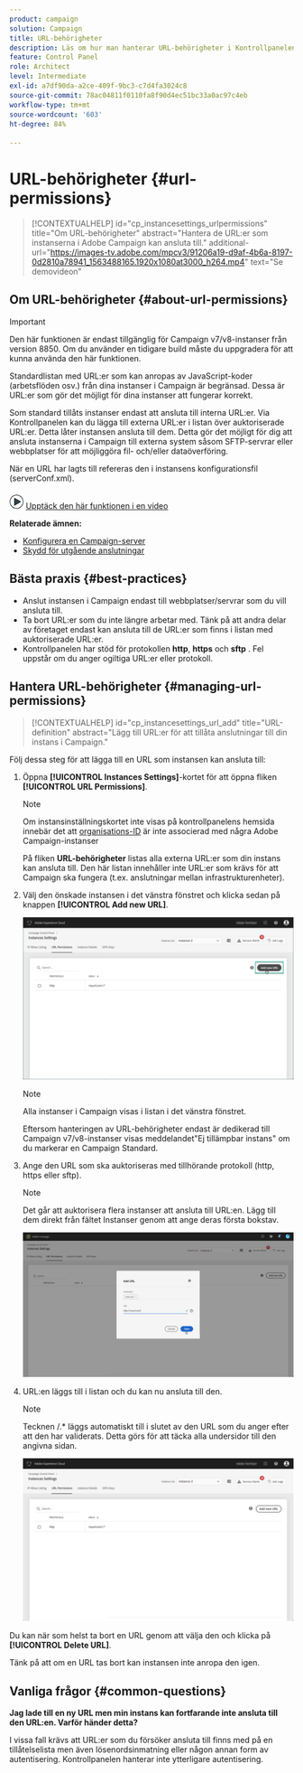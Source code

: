 ```yaml
---
product: campaign
solution: Campaign
title: URL-behörigheter
description: Läs om hur man hanterar URL-behörigheter i Kontrollpanelen
feature: Control Panel
role: Architect
level: Intermediate
exl-id: a7df90da-a2ce-409f-9bc3-c7d4fa3024c8
source-git-commit: 78ac04811f0110fa8f90d4ec51bc33a0ac97c4eb
workflow-type: tm+mt
source-wordcount: '603'
ht-degree: 84%

---
```


# URL-behörigheter {#url-permissions}

>[!CONTEXTUALHELP]
>id="cp_instancesettings_urlpermissions"
>title="Om URL-behörigheter"
>abstract="Hantera de URL:er som instanserna i Adobe Campaign kan ansluta till."
>additional-url="https://images-tv.adobe.com/mpcv3/91206a19-d9af-4b6a-8197-0d2810a78941_1563488165.1920x1080at3000_h264.mp4" text="Se demovideon"

## Om URL-behörigheter {#about-url-permissions}

>[!IMPORTANT]
>
>Den här funktionen är endast tillgänglig för Campaign v7/v8-instanser från version 8850. Om du använder en tidigare build måste du uppgradera för att kunna använda den här funktionen.

Standardlistan med URL:er som kan anropas av JavaScript-koder (arbetsflöden osv.) från dina instanser i Campaign är begränsad. Dessa är URL:er som gör det möjligt för dina instanser att fungerar korrekt.

Som standard tillåts instanser endast att ansluta till interna URL:er. Via Kontrollpanelen kan du lägga till externa URL:er i listan över auktoriserade URL:er. Detta låter instansen ansluta till dem. Detta gör det möjligt för dig att ansluta instanserna i Campaign till externa system såsom SFTP-servrar eller webbplatser för att möjliggöra fil- och/eller dataöverföring.

När en URL har lagts till refereras den i instansens konfigurationsfil (serverConf.xml).

![](assets/do-not-localize/how-to-video.png) [Upptäck den här funktionen i en video](https://experienceleague.adobe.com/docs/campaign-classic-learn/control-panel/instance-settings/adding-url-permissions.html#instance-settings)

**Relaterade ämnen:**

* [Konfigurera en Campaign-server](https://experienceleague.adobe.com/docs/campaign-classic/using/installing-campaign-classic/additional-configurations/configuring-campaign-server.html)
* [Skydd för utgående anslutningar](https://experienceleague.adobe.com/docs/campaign-classic/using/installing-campaign-classic/security-privacy/server-configuration.html#outgoing-connection-protection)

## Bästa praxis {#best-practices}

* Anslut instansen i Campaign endast till webbplatser/servrar som du vill ansluta till.
* Ta bort URL:er som du inte längre arbetar med. Tänk på att andra delar av företaget endast kan ansluta till de URL:er som finns i listan med auktoriserade URL:er.
* Kontrollpanelen har stöd för protokollen **http**, **https** och **sftp** . Fel uppstår om du anger ogiltiga URL:er eller protokoll.

## Hantera URL-behörigheter {#managing-url-permissions}

>[!CONTEXTUALHELP]
>id="cp_instancesettings_url_add"
>title="URL-definition"
>abstract="Lägg till URL:er för att tillåta anslutningar till din instans i Campaign."

Följ dessa steg för att lägga till en URL som instansen kan ansluta till:

1. Öppna **[!UICONTROL Instances Settings]**-kortet för att öppna fliken **[!UICONTROL URL Permissions]**.

   >[!NOTE]
   >
   >Om instansinställningskortet inte visas på kontrollpanelens hemsida innebär det att [organisations-ID](https://experienceleague.adobe.com/docs/core-services/interface/administration/organizations.html?lang=sv) är inte associerad med några Adobe Campaign-instanser
   >
   >På fliken <b><span class="uicontrol">URL-behörigheter</span></b> listas alla externa URL:er som din instans kan ansluta till. Den här listan innehåller inte URL:er som krävs för att Campaign ska fungera (t.ex. anslutningar mellan infrastrukturenheter).

1. Välj den önskade instansen i det vänstra fönstret och klicka sedan på knappen **[!UICONTROL Add new URL]**.

   ![](assets/add_url1.png)

   >[!NOTE]
   >
   >Alla instanser i Campaign visas i listan i det vänstra fönstret.
   >
   >Eftersom hanteringen av URL-behörigheter endast är dedikerad till Campaign v7/v8-instanser visas meddelandet&quot;Ej tillämpbar instans&quot; om du markerar en Campaign Standard.

1. Ange den URL som ska auktoriseras med tillhörande protokoll (http, https eller sftp).

   >[!NOTE]
   >
   >Det går att auktorisera flera instanser att ansluta till URL:en. Lägg till dem direkt från fältet Instanser genom att ange deras första bokstav.

   ![](assets/add_url2.png)

1. URL:en läggs till i listan och du kan nu ansluta till den.

   >[!NOTE]
   >
   >Tecknen /.* läggs automatiskt till i slutet av den URL som du anger efter att den har validerats. Detta görs för att täcka alla undersidor till den angivna sidan.

   ![](assets/add_url_listnew.png)

Du kan när som helst ta bort en URL genom att välja den och klicka på **[!UICONTROL Delete URL]**.

Tänk på att om en URL tas bort kan instansen inte anropa den igen.

## Vanliga frågor {#common-questions}

**Jag lade till en ny URL men min instans kan fortfarande inte ansluta till den URL:en. Varför händer detta?**

I vissa fall krävs att URL:er som du försöker ansluta till finns med på en tillåtelselista men även lösenordsinmatning eller någon annan form av autentisering. Kontrollpanelen hanterar inte ytterligare autentisering.
